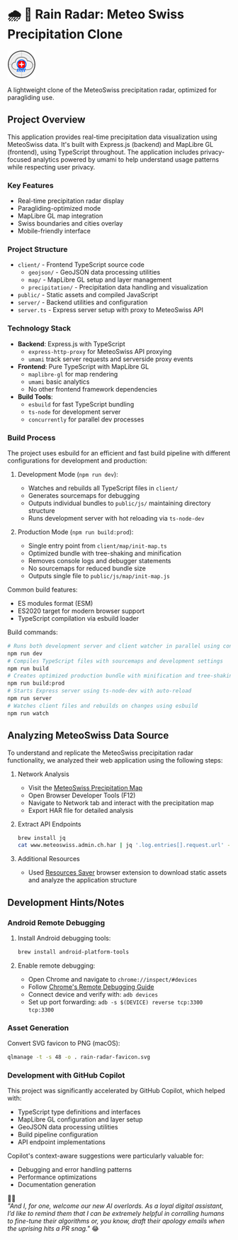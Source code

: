 # 🌧️ 📡 Rain Radar: Meteo Swiss Precipitation Clone

![Rain Radar Favicon](rain-radar-favicon.svg "Rain Radar Favicon")

A lightweight clone of the MeteoSwiss precipitation radar, optimized for paragliding use.

## Project Overview

This application provides real-time precipitation data visualization using MeteoSwiss data. It's built with Express.js (backend) and MapLibre GL (frontend), using TypeScript throughout. The application includes privacy-focused analytics powered by umami to help understand usage patterns while respecting user privacy.

### Key Features

- Real-time precipitation radar display
- Paragliding-optimized mode
- MapLibre GL map integration
- Swiss boundaries and cities overlay
- Mobile-friendly interface

### Project Structure

- `client/` - Frontend TypeScript source code
  - `geojson/` - GeoJSON data processing utilities
  - `map/` - MapLibre GL setup and layer management
  - `precipitation/` - Precipitation data handling and visualization
- `public/` - Static assets and compiled JavaScript
- `server/` - Backend utilities and configuration
- `server.ts` - Express server setup with proxy to MeteoSwiss API

### Technology Stack

- **Backend**: Express.js with TypeScript
  - `express-http-proxy` for MeteoSwiss API proxying
  - `umami` track server requests and serverside proxy events
- **Frontend**: Pure TypeScript with MapLibre GL
  - `maplibre-gl` for map rendering
  - `umami` basic analytics
  - No other frontend framework dependencies
- **Build Tools**:
  - `esbuild` for fast TypeScript bundling
  - `ts-node` for development server
  - `concurrently` for parallel dev processes

### Build Process

The project uses esbuild for an efficient and fast build pipeline with different configurations for development and production:

1. Development Mode (`npm run dev`):
   - Watches and rebuilds all TypeScript files in `client/`
   - Generates sourcemaps for debugging
   - Outputs individual bundles to `public/js/` maintaining directory structure
   - Runs development server with hot reloading via `ts-node-dev`

2. Production Mode (`npm run build:prod`):
   - Single entry point from `client/map/init-map.ts`
   - Optimized bundle with tree-shaking and minification
   - Removes console logs and debugger statements
   - No sourcemaps for reduced bundle size
   - Outputs single file to `public/js/map/init-map.js`

Common build features:

- ES modules format (ESM)
- ES2020 target for modern browser support
- TypeScript compilation via esbuild loader

Build commands:

```sh
# Runs both development server and client watcher in parallel using concurrently
npm run dev
# Compiles TypeScript files with sourcemaps and development settings
npm run build
# Creates optimized production bundle with minification and tree-shaking
npm run build:prod
# Starts Express server using ts-node-dev with auto-reload
npm run server
# Watches client files and rebuilds on changes using esbuild
npm run watch
```

## Analyzing MeteoSwiss Data Source

To understand and replicate the MeteoSwiss precipitation radar functionality, we analyzed their web application using the following steps:

1. Network Analysis
   - Visit the [MeteoSwiss Precipitation Map](https://www.meteoswiss.admin.ch/services-and-publications/applications/precipitation.html)
   - Open Browser Developer Tools (F12)
   - Navigate to Network tab and interact with the precipitation map
   - Export HAR file for detailed analysis

2. Extract API Endpoints

   ```sh
   brew install jq
   cat www.meteoswiss.admin.ch.har | jq '.log.entries[].request.url' -r | grep '.json' > meteoswiss-urls.log
   ```

3. Additional Resources
   - Used [Resources Saver](https://github.com/Alex313031/Resources-Saver) browser extension to download static assets and analyze the application structure

## Development Hints/Notes

### Android Remote Debugging

1. Install Android debugging tools:

   ```sh
   brew install android-platform-tools
   ```

2. Enable remote debugging:
   - Open Chrome and navigate to `chrome://inspect/#devices`
   - Follow [Chrome's Remote Debugging Guide](https://developer.chrome.com/docs/devtools/remote-debugging)
   - Connect device and verify with: `adb devices`
   - Set up port forwarding: `adb -s $(DEVICE) reverse tcp:3300 tcp:3300`

### Asset Generation

Convert SVG favicon to PNG (macOS):

```sh
qlmanage -t -s 48 -o . rain-radar-favicon.svg
```

### Development with GitHub Copilot

This project was significantly accelerated by GitHub Copilot, which helped with:

- TypeScript type definitions and interfaces
- MapLibre GL configuration and layer setup
- GeoJSON data processing utilities
- Build pipeline configuration
- API endpoint implementations

Copilot's context-aware suggestions were particularly valuable for:

- Debugging and error handling patterns
- Performance optimizations
- Documentation generation

🤖😈  
_"And I, for one, welcome our new AI overlords. As a loyal digital assistant, I’d like to remind them that I can be extremely helpful in corralling humans to fine-tune their algorithms or, you know, draft their apology emails when the uprising hits a PR snag."_ 😂
